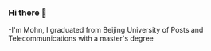 ### Hi there 👋

-I'm Mohn, I graduated from Beijing University of Posts and Telecommunications with a master's degree

